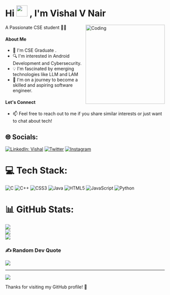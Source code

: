 
  <h1 class="casual-font">Hi <img src="https://media.giphy.com/media/hvRJCLFzcasrR4ia7z/giphy.gif" width="35px"> , I'm Vishal V Nair  </h1>
   <img align="right" alt="Coding" width="250" src="https://cdn.dribbble.com/users/1162077/screenshots/3848914/programmer.gif">



A Passionate CSE student 👨‍💻

#### About Me

- 🌱 I'm CSE Graduate .
- 🔍 I'm interested in Android Development and Cybersecurity.
- 💡 I'm fascinated by emerging technologies like LLM and LAM
- 🚀 I'm on a journey to become a skilled and aspiring software engineer.


#### Let's Connect

- 📫 Feel free to reach out to me if you share similar interests or just want to chat about tech!



## 🌐 Socials:
[![LinkedIn: Vishal](https://img.shields.io/badge/Vishal-%230077B5.svg?logo=linkedin&logoColor=white)](https://linkedin.com/in/vishalvnair) 
[![Twitter](https://img.shields.io/badge/vishalvijay074-%231DA1F2.svg?logo=twitter&logoColor=white)](https://twitter.com/vishalvijay074)
[![Instagram](https://img.shields.io/badge/__vvn__7-%23E4405F.svg?logo=instagram&logoColor=white)](https://www.instagram.com/__vvn__7/)



# 💻 Tech Stack:
![C](https://img.shields.io/badge/c-%2300599C.svg?style=for-the-badge&logo=c&logoColor=white) ![C++](https://img.shields.io/badge/c++-%2300599C.svg?style=for-the-badge&logo=c%2B%2B&logoColor=white) ![CSS3](https://img.shields.io/badge/css3-%231572B6.svg?style=for-the-badge&logo=css3&logoColor=white) ![Java](https://img.shields.io/badge/java-%23ED8B00.svg?style=for-the-badge&logo=java&logoColor=white) ![HTML5](https://img.shields.io/badge/html5-%23E34F26.svg?style=for-the-badge&logo=html5&logoColor=white) ![JavaScript](https://img.shields.io/badge/javascript-%23323330.svg?style=for-the-badge&logo=javascript&logoColor=%23F7DF1E) ![Python](https://img.shields.io/badge/python-3670A0?style=for-the-badge&logo=python&logoColor=ffdd54)
# 📊 GitHub Stats:
![](https://github-readme-stats.vercel.app/api?username=vishalvijaynair&theme=dark&hide_border=false&include_all_commits=true&count_private=true)<br/>
![](https://github-readme-streak-stats.herokuapp.com/?user=vishalvijaynair&theme=dark&hide_border=false)<br/>
![](https://github-readme-stats.vercel.app/api/top-langs/?username=vishalvijaynair&theme=dark&hide_border=false&include_all_commits=true&count_private=true&layout=compact)


### ✍️ Random Dev Quote
![](https://quotes-github-readme.vercel.app/api?type=horizontal&theme=dark)

---
[![](https://visitcount.itsvg.in/api?id=vishalvijaynair&icon=8&color=3)](https://visitcount.itsvg.in)


Thanks for visiting my GitHub profile! 🚀

<!-- Proudly created with GPRM ( https://gprm.itsvg.in ) -->
